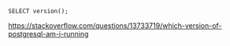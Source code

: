 `SELECT version();`

https://stackoverflow.com/questions/13733719/which-version-of-postgresql-am-i-running